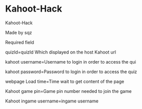 # Kahoot-Hack
Kahoot-Hack

Made by sqz

Required field

quizId=quizId Which displayed on the host Kahoot url

kahoot username=Username to login in order to access the qui

kahoot password=Password to login in order to access the quiz

webpage Load time=Time wait to get content of the page

Kahoot game pin=Game pin number needed to join the game

Kahoot ingame username=ingame username
